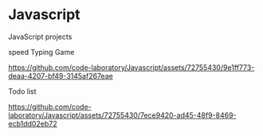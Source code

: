 # Javascript
JavaScript projects

speed Typing Game

https://github.com/code-laboratory/Javascript/assets/72755430/9e1ff773-deaa-4207-bf49-3145af267eae


Todo list

https://github.com/code-laboratory/Javascript/assets/72755430/7ece9420-ad45-48f9-8469-ecb1dd02eb72

